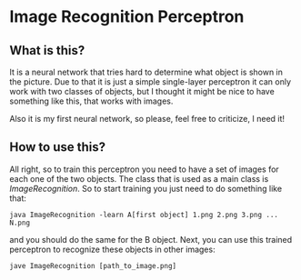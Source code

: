 # Image Recognition Perceptron

## What is this?

It is a neural network that tries hard to determine what object is shown in the picture. Due to that it is just a simple single-layer perceptron it can only work with two classes of objects, but I thought it might be nice to have something like this, that works with images.

Also it is my first neural network, so please, feel free to criticize, I need it!

## How to use this?

All right, so to train this perceptron you need to have a set of images for each one of the two objects.
The class that is used as a main class is *ImageRecognition*.
So to start training you just need to do something like that:
```
java ImageRecognition -learn A[first object] 1.png 2.png 3.png ... N.png
```
and you should do the same for the B object.
Next, you can use this trained perceptron to recognize these objects in other images:
```
jave ImageRecognition [path_to_image.png]
```
